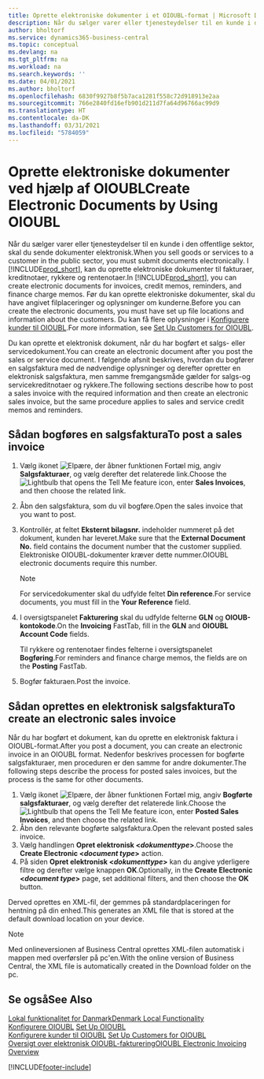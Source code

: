 ```yaml
---
title: Oprette elektroniske dokumenter i et OIOUBL-format | Microsoft Docs
description: Når du sælger varer eller tjenesteydelser til en kunde i den offentlige sektor i Danmark, skal du sende dokumenter elektronisk. I dette emne kan du læse, hvordan du gør dette.
author: bholtorf
ms.service: dynamics365-business-central
ms.topic: conceptual
ms.devlang: na
ms.tgt_pltfrm: na
ms.workload: na
ms.search.keywords: ''
ms.date: 04/01/2021
ms.author: bholtorf
ms.openlocfilehash: 6830f9927b8f5b7aca1281f558c72d918913e2aa
ms.sourcegitcommit: 766e2840fd16efb901d211d7fa64d96766ac99d9
ms.translationtype: HT
ms.contentlocale: da-DK
ms.lasthandoff: 03/31/2021
ms.locfileid: "5784059"
---
```

# <a name="create-electronic-documents-by-using-oioubl"></a><span data-ttu-id="13a98-104">Oprette elektroniske dokumenter ved hjælp af OIOUBL</span><span class="sxs-lookup"><span data-stu-id="13a98-104">Create Electronic Documents by Using OIOUBL</span></span>
<span data-ttu-id="13a98-105">Når du sælger varer eller tjenesteydelser til en kunde i den offentlige sektor, skal du sende dokumenter elektronisk.</span><span class="sxs-lookup"><span data-stu-id="13a98-105">When you sell goods or services to a customer in the public sector, you must submit documents electronically.</span></span> <span data-ttu-id="13a98-106">I [!INCLUDE[prod_short](../../includes/prod_short.md)], kan du oprette elektroniske dokumenter til fakturaer, kreditnotaer, rykkere og rentenotaer.</span><span class="sxs-lookup"><span data-stu-id="13a98-106">In [!INCLUDE[prod_short](../../includes/prod_short.md)], you can create electronic documents for invoices, credit memos, reminders, and finance charge memos.</span></span> <span data-ttu-id="13a98-107">Før du kan oprette elektroniske dokumenter, skal du have angivet filplaceringer og oplysninger om kunderne.</span><span class="sxs-lookup"><span data-stu-id="13a98-107">Before you can create the electronic documents, you must have set up file locations and information about the customers.</span></span> <span data-ttu-id="13a98-108">Du kan få flere oplysninger i [Konfigurere kunder til OIOUBL](how-to-set-up-customers-for-oioubl.md).</span><span class="sxs-lookup"><span data-stu-id="13a98-108">For more information, see [Set Up Customers for OIOUBL](how-to-set-up-customers-for-oioubl.md).</span></span>  

<span data-ttu-id="13a98-109">Du kan oprette et elektronisk dokument, når du har bogført et salgs- eller servicedokument.</span><span class="sxs-lookup"><span data-stu-id="13a98-109">You can create an electronic document after you post the sales or service document.</span></span> <span data-ttu-id="13a98-110">I følgende afsnit beskrives, hvordan du bogfører en salgsfaktura med de nødvendige oplysninger og derefter opretter en elektronisk salgsfaktura, men samme fremgangsmåde gælder for salgs-og servicekreditnotaer og rykkere.</span><span class="sxs-lookup"><span data-stu-id="13a98-110">The following sections describe how to post a sales invoice with the required information and then create an electronic sales invoice, but the same procedure applies to sales and service credit memos and reminders.</span></span>  

## <a name="to-post-a-sales-invoice"></a><span data-ttu-id="13a98-111">Sådan bogføres en salgsfaktura</span><span class="sxs-lookup"><span data-stu-id="13a98-111">To post a sales invoice</span></span>  
1.  <span data-ttu-id="13a98-112">Vælg ikonet ![Elpære, der åbner funktionen Fortæl mig](../../media/ui-search/search_small.png "Fortæl mig, hvad du vil foretage dig"), angiv **Salgsfakturaer**, og vælg derefter det relaterede link.</span><span class="sxs-lookup"><span data-stu-id="13a98-112">Choose the ![Lightbulb that opens the Tell Me feature](../../media/ui-search/search_small.png "Tell me what you want to do") icon, enter **Sales Invoices**, and then choose the related link.</span></span>  
2.  <span data-ttu-id="13a98-113">Åbn den salgsfaktura, som du vil bogføre.</span><span class="sxs-lookup"><span data-stu-id="13a98-113">Open the sales invoice that you want to post.</span></span>  
3.  <span data-ttu-id="13a98-114">Kontrollér, at feltet **Eksternt bilagsnr.** indeholder nummeret på det dokument, kunden har leveret.</span><span class="sxs-lookup"><span data-stu-id="13a98-114">Make sure that the **External Document No.** field contains the document number that the customer supplied.</span></span> <span data-ttu-id="13a98-115">Elektroniske OIOUBL-dokumenter kræver dette nummer.</span><span class="sxs-lookup"><span data-stu-id="13a98-115">OIOUBL electronic documents require this number.</span></span>

    > [!Note]  
    > <span data-ttu-id="13a98-116">For servicedokumenter skal du udfylde feltet **Din reference**.</span><span class="sxs-lookup"><span data-stu-id="13a98-116">For service documents, you must fill in the **Your Reference** field.</span></span>  

4.  <span data-ttu-id="13a98-117">I oversigtspanelet **Fakturering** skal du udfylde felterne **GLN** og **OIOUB-kontokode**.</span><span class="sxs-lookup"><span data-stu-id="13a98-117">On the **Invoicing** FastTab, fill in the **GLN** and **OIOUBL Account Code** fields.</span></span>  

    <span data-ttu-id="13a98-118">Til rykkere og rentenotaer findes felterne i oversigtspanelet **Bogføring**.</span><span class="sxs-lookup"><span data-stu-id="13a98-118">For reminders and finance charge memos, the fields are on the **Posting** FastTab.</span></span>  

5.  <span data-ttu-id="13a98-119">Bogfør fakturaen.</span><span class="sxs-lookup"><span data-stu-id="13a98-119">Post the invoice.</span></span>  

## <a name="to-create-an-electronic-sales-invoice"></a><span data-ttu-id="13a98-120">Sådan oprettes en elektronisk salgsfaktura</span><span class="sxs-lookup"><span data-stu-id="13a98-120">To create an electronic sales invoice</span></span>  
<span data-ttu-id="13a98-121">Når du har bogført et dokument, kan du oprette en elektronisk faktura i OIOUBL-format.</span><span class="sxs-lookup"><span data-stu-id="13a98-121">After you post a document, you can create an electronic invoice in an OIOUBL format.</span></span> <span data-ttu-id="13a98-122">Nedenfor beskrives processen for bogførte salgsfakturaer, men proceduren er den samme for andre dokumenter.</span><span class="sxs-lookup"><span data-stu-id="13a98-122">The following steps describe the process for posted sales invoices, but the process is the same for other documents.</span></span>

1.  <span data-ttu-id="13a98-123">Vælg ikonet ![Elpære, der åbner funktionen Fortæl mig](../../media/ui-search/search_small.png "Fortæl mig, hvad du vil foretage dig"), angiv **Bogførte salgsfakturaer**, og vælg derefter det relaterede link.</span><span class="sxs-lookup"><span data-stu-id="13a98-123">Choose the ![Lightbulb that opens the Tell Me feature](../../media/ui-search/search_small.png "Tell me what you want to do") icon, enter **Posted Sales Invoices**, and then choose the related link.</span></span>  
2.  <span data-ttu-id="13a98-124">Åbn den relevante bogførte salgsfaktura.</span><span class="sxs-lookup"><span data-stu-id="13a98-124">Open the relevant posted sales invoice.</span></span>  
3.  <span data-ttu-id="13a98-125">Vælg handlingen **Opret elektronisk <*dokumenttype*>**.</span><span class="sxs-lookup"><span data-stu-id="13a98-125">Choose the **Create Electronic <*document type*>** action.</span></span>  
4.  <span data-ttu-id="13a98-126">På siden **Opret elektronisk <*dokumenttype*>** kan du angive yderligere filtre og derefter vælge knappen **OK**.</span><span class="sxs-lookup"><span data-stu-id="13a98-126">Optionally, in the **Create Electronic <*document type*>** page, set additional filters, and then choose the **OK** button.</span></span>  

<span data-ttu-id="13a98-127">Derved oprettes en XML-fil, der gemmes på standardplaceringen for hentning på din enhed.</span><span class="sxs-lookup"><span data-stu-id="13a98-127">This generates an XML file that is stored at the default download location on your device.</span></span>


> [!Note]
> <span data-ttu-id="13a98-128">Med onlineversionen af Business Central oprettes XML-filen automatisk i mappen med overførsler på pc'en.</span><span class="sxs-lookup"><span data-stu-id="13a98-128">With the online version of Business Central, the XML file is automatically created in the Download folder on the pc.</span></span>

## <a name="see-also"></a><span data-ttu-id="13a98-129">Se også</span><span class="sxs-lookup"><span data-stu-id="13a98-129">See Also</span></span>  
[<span data-ttu-id="13a98-130">Lokal funktionalitet for Danmark</span><span class="sxs-lookup"><span data-stu-id="13a98-130">Denmark Local Functionality</span></span>](denmark-local-functionality.md)  
 <span data-ttu-id="13a98-131">[Konfigurere OIOUBL](how-to-set-up-oioubl.md) </span><span class="sxs-lookup"><span data-stu-id="13a98-131">[Set Up OIOUBL](how-to-set-up-oioubl.md) </span></span>  
 <span data-ttu-id="13a98-132">[Konfigurere kunder til OIOUBL](how-to-set-up-customers-for-oioubl.md) </span><span class="sxs-lookup"><span data-stu-id="13a98-132">[Set Up Customers for OIOUBL](how-to-set-up-customers-for-oioubl.md) </span></span>  
 [<span data-ttu-id="13a98-133">Oversigt over elektronisk OIOUBL-fakturering</span><span class="sxs-lookup"><span data-stu-id="13a98-133">OIOUBL Electronic Invoicing Overview</span></span>](oioubl-electronic-invoicing-overview.md)


[!INCLUDE[footer-include](../../includes/footer-banner.md)]